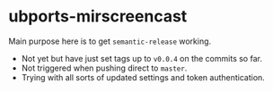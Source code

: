 # ubports-mirscreencast

Main purpose here is to get `semantic-release` working.

* Not yet but have just set tags up to `v0.0.4` on the commits so far.
* Not triggered when pushing direct to `master`.
* Trying with all sorts of updated settings and token authentication.

